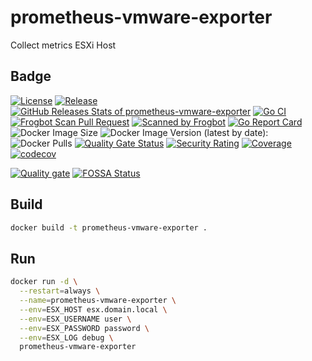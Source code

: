 # prometheus-vmware-exporter

Collect metrics ESXi Host

## Badge

[![License](https://img.shields.io/github/license/sylweltan/prometheus-vmware-exporter)](/LICENSE)
[![Release](https://img.shields.io/github/release/sylweltan/prometheus-vmware-exporter.svg)](https://github.com/sylweltan/prometheus-vmware-exporter/releases/latest)
[![GitHub Releases Stats of prometheus-vmware-exporter](https://img.shields.io/github/downloads/sylweltan/prometheus-vmware-exporter/total.svg?logo=github)](https://somsubhra.github.io/github-release-stats/?username=sylweltan&repository=prometheus-vmware-exporter)
[![Go CI](https://github.com/sylweltan/prometheus-vmware-exporter/actions/workflows/ci.yaml/badge.svg?branch=master&event=push)](https://github.com/sylweltan/prometheus-vmware-exporter/actions/workflows/ci.yaml?branch=master&event=push)
[![Frogbot Scan Pull Request](https://github.com/sylweltan/prometheus-vmware-exporter/actions/workflows/frogbot-scan-pr-go.yml/badge.svg)](https://github.com/sylweltan/prometheus-vmware-exporter/actions/workflows/frogbot-scan-pr-go.yml)
[![Scanned by Frogbot](https://raw.github.com/jfrog/frogbot/master/images/frogbot-badge.svg)](https://github.com/jfrog/frogbot#readme)
[![Go Report Card](https://goreportcard.com/badge/github.com/sylweltan/prometheus-vmware-exporter)](https://goreportcard.com/report/github.com/sylweltan/prometheus-vmware-exporter)
![Docker Image Size](https://img.shields.io/docker/image-size/sylweltan/prometheus-vmware-exporter.svg?sort=date)
![Docker Image Version (latest by date):](https://img.shields.io/docker/v/sylweltan/prometheus-vmware-exporter.svg?sort=date)
![Docker Pulls](https://img.shields.io/docker/pulls/sylweltan/prometheus-vmware-exporter.svg)
[![Quality Gate Status](https://sonarcloud.io/api/project_badges/measure?project=prometheus-vmware-exporter&metric=alert_status)](https://sonarcloud.io/summary/new_code?id=prometheus-vmware-exporter)
[![Security Rating](https://sonarcloud.io/api/project_badges/measure?project=prometheus-vmware-exporter&metric=security_rating)](https://sonarcloud.io/summary/new_code?id=prometheus-vmware-exporter)
[![Coverage](https://sonarcloud.io/api/project_badges/measure?project=prometheus-vmware-exporter&metric=coverage)](https://sonarcloud.io/summary/new_code?id=prometheus-vmware-exporter)
[![codecov](https://codecov.io/github/sylweltan/prometheus-vmware-exporter/branch/master/graph/badge.svg?token=6KIJFNB8WG)](https://codecov.io/github/sylweltan/prometheus-vmware-exporter)

[![Quality gate](https://sonarcloud.io/api/project_badges/quality_gate?project=prometheus-vmware-exporter)](https://sonarcloud.io/summary/new_code?id=prometheus-vmware-exporter)
[![FOSSA Status](https://app.fossa.com/api/projects/custom%2B20660%2Fgithub.com%2Fsylweltan%2Fprometheus-vmware-exporter.svg?type=large)](https://app.fossa.com/projects/custom%2B20660%2Fgithub.com%2Fsylweltan%2Fprometheus-vmware-exporter?ref=badge_large)

## Build

```sh
docker build -t prometheus-vmware-exporter .
```

## Run

```sh
docker run -d \
  --restart=always \
  --name=prometheus-vmware-exporter \
  --env=ESX_HOST esx.domain.local \
  --env=ESX_USERNAME user \
  --env=ESX_PASSWORD password \
  --env=ESX_LOG debug \
  prometheus-vmware-exporter 
```
